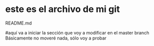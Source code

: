este es el archivo de mi git
=======
README.md

#aquí va a iniciar la sección que voy a modificar en el master branch
Básicamente no moveré nada, sólo voy a probar


